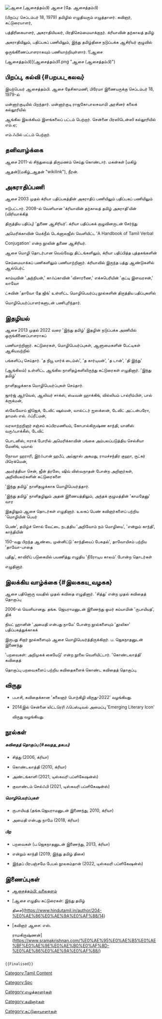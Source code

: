 ![ஆசை (ஆசைத்தம்பி)](ஆசைத்தம்பி.png "ஆசை (ஆசைத்தம்பி)") ஆசை (தே. ஆசைத்தம்பி)
(பிறப்பு: செப்டம்பர் 18, 1979) தமிழில் எழுதிவரும் எழுத்தாளர். கவிஞர், கட்டுரையாளர்,
பத்திரிகையாளர், அகராதியியலர், பிரதிசெம்மையாக்குநர். க்ரியாவின் தற்காலத் தமிழ்
அகராதியிலும், பதிப்பகப் பணியிலும், இந்து தமிழ்திசை நடுப்பக்க ஆசிரியர் குழுவில்
ஒருங்கிணைப்பாளராகவும் பணியாற்றியுள்ளார். ![ஆசை
(ஆசைத்தம்பி)](ஆசைத்தம்பி1.png "ஆசை (ஆசைத்தம்பி)")

## பிறப்பு, கல்வி {#பறபப_கலவ}

இயற்பெயர் ஆசைத்தம்பி. ஆசை தேசிகாமணி, பிரேமா இணையருக்கு செப்டம்பர் 18, 1979-ல்
மன்னார்குடியில் பிறந்தார். மன்னார்குடி ராஜகோபாலசுவாமி அரசினர் கலைக் கல்லூரியில்
ஆங்கில இலக்கியம் இளங்கலைப் பட்டம் பெற்றார். சென்னை பிரஸிடென்ஸி கல்லூரியில் எம்.ஏ;
எம்.ஃபில் பட்டம் பெற்றார்.

## தனிவாழ்க்கை

ஆசை 2011-ல் சிந்துவைத் திருமணம் செய்து கொண்டார். மகன்கள் [மகிழ்
ஆதன்](மகிழ்_ஆதன் "wikilink"), நீரன்.

## அகராதிப்பணி

ஆசை 2003 முதல் க்ரியா பதிப்பகத்தின் அகராதிப் பணியிலும் பதிப்பகப் பணியிலும்
ஈடுபட்டார். 2008-ல் வெளியான 'க்ரியாவின் தற்காலத் தமிழ் அகராதி'யின் (விரிவாக்கித்
திருத்திய பதிப்பு) 'துணை ஆசிரியர்'. க்ரியா பதிப்பகக் குழுவினருடன் சேர்ந்து
அமெரிக்காவின் மெக்நீல் டெக்னாலஜீஸ் வெளியிட்ட 'A Handbook of Tamil Verbal
Conjugation' என்ற நூலின் துணை ஆசிரியர்.

ஆசை மொழி தொடர்பான வெவ்வேறு திட்டங்களிலும், க்ரியா பதிப்பித்த புத்தகங்களின்
செம்மையாக்கப் பணிகளிலும் பணியாற்றினார். க்ரியாவில் இருந்த பத்து ஆண்டுகளில் ஆல்பெர்ட்
காம்யுவின் 'அந்நியன்,' காஃப்காவின் 'விசாரணை,' எக்சுபெரியின் 'குட்டி இளவரசன்,' லாவோ
ட்சுவின் 'தாவோ தே ஜிங்' உள்ளிட்ட மொழிபெயர்ப்பு நூல்களின் திருத்திய பதிப்புகளில்
மொழிபெயர்ப்பாளர்களுடன் பணிபுரிந்தார்.

## இதழியல்

ஆசை 2013 முதல் 2022 வரை 'இந்து தமிழ்' இதழின் நடுப்பக்க அணியில் ஒருங்கிணைப்பாளராகப்
பணியாற்றினார். கட்டுரைகள், மொழிபெயர்ப்புகள், ஆளுமைகளின் பேட்டிகள் ஆகியவற்றில்
பங்களிப்பு செய்தார். 'த நியூ யார்க் டைம்ஸ்', 'த கார்டியன்', 'த டான்', 'தி இந்து'
(ஆங்கிலம்) உள்ளிட்ட ஆங்கில நாளிதழ்களிலிருந்து கட்டுரைகள் எழுதினார். 'இந்து தமிழ்'
நாளிதழுக்காக மொழிபெயர்ப்புகள் செய்தார்.

ஜார்ஜ் ஆர்வெல், ஆலிவர் சாக்ஸ், ஸ்டீவன் ஹாக்கிங், வில்லியம் டால்ரிம்பிள், பால் க்ரூக்மன்,
ஸ்லேவோய் ஜிஜெக், டேவிட் ஷுல்மன், வால்ட்டர் ஐஸக்ஸன், டேவிட் அட்டன்பரோ, தாமஸ் எல். ஃப்ரீட்மன்,
வரலாற்றறிஞர் சஞ்சய் சுப்பிரமணியம், கோபால்கிருஷ்ண காந்தி, யானிஸ் வருஃபாக்கீஸ், டேவிட்
பொடனிஸ், ஈராக் போரில் அமெரிக்காவின் பங்கை அம்பலப்படுத்திய செல்சியா மேனிங், யுவால்
நோவா ஹராரி, இர்ஃபான் ஹபீப், அய்ஜாஸ் அகமது, ராமச்சந்திர குஹா, ருட்கர் பிரெக்மென்,
அமர்த்தியா சென், ஜீன் த்ரஸே, ஷிவ் விஸ்வநாதன் போன்ற அறிஞர்கள், அறிவியலர்களின் கட்டுரைகளை
'இந்து தமிழ்' நாளிதழுக்காக மொழிபெயர்த்தார்.

'இந்து தமிழ்' நாளிதழிலும் அதன் இணையத்திலும், அந்தக் குழுமத்தின் 'காமதேனு' வார
இதழிலும் ஆசை தொடர்கள் எழுதினார். உலகப் பெண் கவிஞர்களைப் பற்றிய 'மொழியின் பெயர்
பெண்', தமிழ்ச் சொல் வேட்டை நடத்திய 'அறிவோம் நம் மொழியை', 'என்றும் காந்தி', காந்தியின்
150-வது பிறந்த ஆண்டை முன்னிட்டு 'காந்தியைப் பேசுதல்', தாவோயிசம் பற்றிய 'தாவோ-பாதை
புதிது', காவிரிப் படுகையில் பயணித்து எழுதிய 'நீரோடிய காலம்' போன்ற தொடர்கள்
எழுதினார்.

## இலக்கிய வாழ்க்கை {#இலககய_வழகக}

ஆசை பதினொரு வயதில் முதல் கவிதை எழுதினார். 'சித்து' என்ற முதல் கவிதைத் தொகுப்பு
2006-ல் வெளியானது. தங்க. ஜெயராமனுடன் இணைந்து ஒமர் கய்யாமின் \'ருபாயியத்\', திக்
நியட் ஹானின் 'அமைதி என்பது நாமே' போன்ற நூல்களையும் 'தூலிகா' பதிப்பகத்துக்காகக்
இருபது சிறார் நூல்களையும் ஆசை மொழிபெயர்த்திருக்கிறார். ப. ஜெகநாதனுடன் இணைந்து
\'பறவைகள்: அறிமுகக் கையேடு\' என்ற நூலை வெளியிட்டார். 'கொண்டலாத்தி' கவிதைத்
தொகுப்பு பறவைகளைப் பற்றிய கவிதைகளைக் கொண்ட கவிதைத் தொகுப்பு.

## விருது

-   பபாசி, கவிதைக்கான 'கலைஞர் பொற்கிழி விருது-2022' வழங்கியது.
-   2014இல் சென்னை லிட்டரெரி ஃபெஸ்டிவல் அமைப்பு 'Emerging Literary Icon\'
    விருது வழங்கியது.

## நூல்கள்

##### கவிதைத் தொகுப்பு {#கவதத_தகபப}

-   சித்து (2006, க்ரியா)
-   கொண்டலாத்தி (2010, க்ரியா)
-   அண்டங்காளி (2021, டிஸ்கவரி பப்ளிகேஷன்ஸ்)
-   குவாண்டம் செல்ஃபி (2021, டிஸ்கவரி பப்ளிகேஷன்ஸ்)

##### மொழிபெயர்ப்புகள்

-   ருபாயியத் (தங்க.ஜெயராமனுடன் இணைந்து, 2010, க்ரியா)
-   அமைதி என்பது நாமே (2018, க்ரியா)

##### பிற

-   பறவைகள் (ப.ஜெகநாதனுடன் இணைந்து, 2013, க்ரியா)
-   என்றும் காந்தி (2019, இந்து தமிழ் திசை)
-   இந்தப் பிரபஞ்சமே பேபல் நூலகம்தான் (2022, டிஸ்கவரி பப்ளிகேஷன்ஸ்)

## இணைப்புகள்

-   [ஆசைத்தம்பி: வலைதளம்](https://writerasai.blogspot.com/)
-   [ஆசை எழுதிய கட்டுரைகள்: இந்து தமிழ்
    திசை](https://www.hindutamil.in/author/204-%E0%AE%86%E0%AE%9A%E0%AF%88/14)
-   [கவிஞர் ஆசை: எஸ்.
    ராமகிருஷ்ணன்](https://www.sramakrishnan.com/%E0%AE%95%E0%AE%B5%E0%AE%BF%E0%AE%9E%E0%AE%B0%E0%AF%8D-%E0%AE%86%E0%AE%9A%E0%AF%88/)

```{=mediawiki}
{{Finalised}}
```
[Category:Tamil Content](Category:Tamil_Content "wikilink")
[Category:Spc](Category:Spc "wikilink")
[Category:எழுத்தாளர்கள்](Category:எழுத்தாளர்கள் "wikilink")
[Category:கவிஞர்கள்](Category:கவிஞர்கள் "wikilink")
[Category:கட்டுரையாளர்கள்](Category:கட்டுரையாளர்கள் "wikilink")
